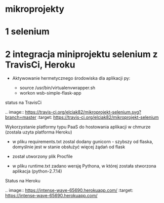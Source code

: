 # mikroprojekty

# 1 selenium
# 2 integracja miniprojektu selenium z TravisCi, Heroku

- Aktywowanie hermetycznego środowiska dla aplikacji py:

  - source /usr/bin/virtualenvwrapper.sh
  - workon wsb-simple-flask-app

status na TravisCi

.. image:: https://travis-ci.org/elciak82/mikroprojekt-selenium.svg?branch=master
    :target:  https://travis-ci.org/elciak82/mikroprojekt-selenium


Wykorzystanie platformy typu PaaS do hostowania aplikacji w chmurze (zostala uzyta platforma Heroku)

- w pliku requirements.txt zostal dodany gunicorn - szybszy od flaska, domyślnie jest w stanie obsłużyć więcej żądań od flask

- został utworzony plik Procfile

- w pliku runtime.txt zadano wersję Pythona, w której została stworzona aplikacja (python-2.7.14)

Status na Heroku

.. image:: https://intense-wave-65690.herokuapp.com/
  :target: https://intense-wave-65690.herokuapp.com/
